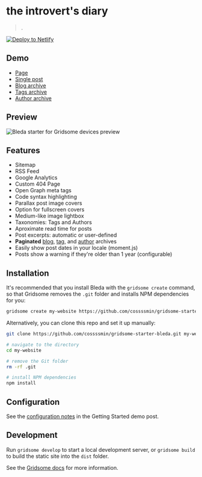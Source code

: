 # the introvert's diary

> .

[![Deploy to Netlify](https://www.netlify.com/img/deploy/button.svg)](https://app.netlify.com/start/deploy?repository=https://github.com/cossssmin/gridsome-starter-bleda)

## Demo

- [Page](https://gridsome-starter-bleda.netlify.com/about/)
- [Single post](https://gridsome-starter-bleda.netlify.com/getting-started-with-gridsome-and-bleda/)
- [Blog archive](https://gridsome-starter-bleda.netlify.com/)
- [Tags archive](https://gridsome-starter-bleda.netlify.com/tag/getting-started/)
- [Author archive](https://gridsome-starter-bleda.netlify.com/author/gridsome/)

## Preview

![Bleda starter for Gridsome devices preview](https://res.cloudinary.com/cossssmin/image/upload/v1551618609/os/gridsome/bleda/bleda-screenshot-devices.jpg)

## Features

- Sitemap
- RSS Feed
- Google Analytics
- Custom 404 Page
- Open Graph meta tags
- Code syntax highlighting
- Parallax post image covers
- Option for fullscreen covers
- Medium-like image lightbox
- Taxonomies: Tags and Authors
- Aproximate read time for posts
- Post excerpts: automatic or user-defined
- **Paginated** [blog](https://gridsome-starter-bleda.netlify.com/2/), [tag](https://gridsome-starter-bleda.netlify.com/tag/dummy/), and [author](https://gridsome-starter-bleda.netlify.com/author/gridsome/) archives
- Easily show post dates in your locale (moment.js)
- Posts show a warning if they're older than 1 year (configurable)

## Installation

It's recommended that you install Bleda with the `gridsome create` command, so that Gridsome removes the `.git` folder and installs NPM dependencies for you:

```sh
gridsome create my-website https://github.com/cossssmin/gridsome-starter-bleda.git
```

Alternatively, you can clone this repo and set it up manually:

```sh
git clone https://github.com/cossssmin/gridsome-starter-bleda.git my-website

# navigate to the directory
cd my-website

# remove the Git folder
rm -rf .git

# install NPM dependencies
npm install
```

## Configuration

See the [configuration notes](https://gridsome-starter-bleda.netlify.com/getting-started-with-gridsome-and-bleda/#configuration) in the Getting Started demo post.

## Development

Run `gridsome develop` to start a local development server, or `gridsome build` to build the static site into the `dist` folder.

See the [Gridsome docs](https://gridsome.org/docs) for more information.
